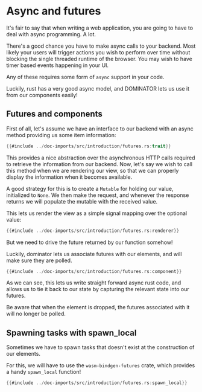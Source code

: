 # Async and futures

It's fair to say that when writing a web application, you are going to have to deal with async programming.
A lot.

There's a good chance you have to make async calls to your backend.
Most likely your users will trigger actions you wish to perform over time without blocking the single threaded runtime of the browser.
You may wish to have timer based events happening in your UI.

Any of these requires some form of `async` support in your code.

Luckily, rust has a very good async model, and DOMINATOR lets us use it from our components easily!

## Futures and components

First of all, let's assume we have an interface to our backend with an async method providing us some item information:

```rust
{{#include ../doc-imports/src/introduction/futures.rs:trait}}
```

This provides a nice abstraction over the asynchronous HTTP calls required to retrieve the information from our backend.
Now, let's say we wish to call this method when we are rendering our view, so that we can properly display the information when it becomes available.

A good strategy for this is to create a `Mutable` for holding our value, initialized to `None`.
We then make the request, and whenever the response returns we will populate the mutable with the received value.

This lets us render the view as a simple signal mapping over the optional value:

```rust
{{#include ../doc-imports/src/introduction/futures.rs:renderer}}
```

But we need to drive the future returned by our function somehow!

Luckily, dominator lets us associate futures with our elements, and will make sure they are polled.

```rust
{{#include ../doc-imports/src/introduction/futures.rs:component}}
```

As we can see, this lets us write straight forward async rust code, and allows us to tie it back to our state by capturing the relevant state into our futures.

Be aware that when the element is dropped, the futures associated with it will no longer be polled.

## Spawning tasks with spawn_local

Sometimes we have to spawn tasks that doesn't exist at the construction of our elements.

For this, we will have to use the `wasm-bindgen-futures` crate, which provides a handy `spawn_local` function!

```rust
{{#include ../doc-imports/src/introduction/futures.rs:spawn_local}}
```
